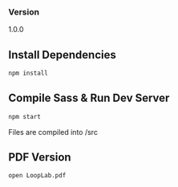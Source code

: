 ### Version

1.0.0

## Install Dependencies

```bash
npm install 
```

## Compile Sass & Run Dev Server

```bash
npm start
```

Files are compiled into /src

## PDF Version
```bash
open LoopLab.pdf
```
